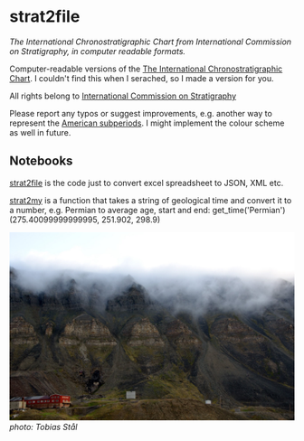 # strat2file

_The International Chronostratigraphic Chart from International Commission on Stratigraphy, in computer readable formats._

Computer-readable versions of the [The International Chronostratigraphic Chart](http://www.stratigraphy.org/ICSchart/ChronostratChart2018-08.jpg). I couldn't find this when I serached, so I made a version for you. 

All rights belong to [International Commission on Stratigraphy](http://www.stratigraphy.org)

Please report any typos or suggest improvements, e.g. another way to represent the [American subperiods](https://en.wikipedia.org/wiki/Mississippian_(geology)). I might implement the colour scheme as well in future.

## Notebooks

[strat2file](https://github.com/TobbeTripitaka/strat2file/blob/master/strat2file.ipynb) is the code just to convert excel spreadsheet to JSON, XML etc. 

[strat2my](https://github.com/TobbeTripitaka/strat2file/blob/master/strat2my.ipynb) is a function that takes a string of geological time and convert it to a number, e.g. Permian to average age, start and end: 
get_time('Permian') 
(275.40099999999995, 251.902, 298.9)


![Stratigraphy, Svalbard](https://github.com/TobbeTripitaka/strat2file/blob/master/fig/strat_img.jpg?raw=true)
_photo: Tobias Stål_
